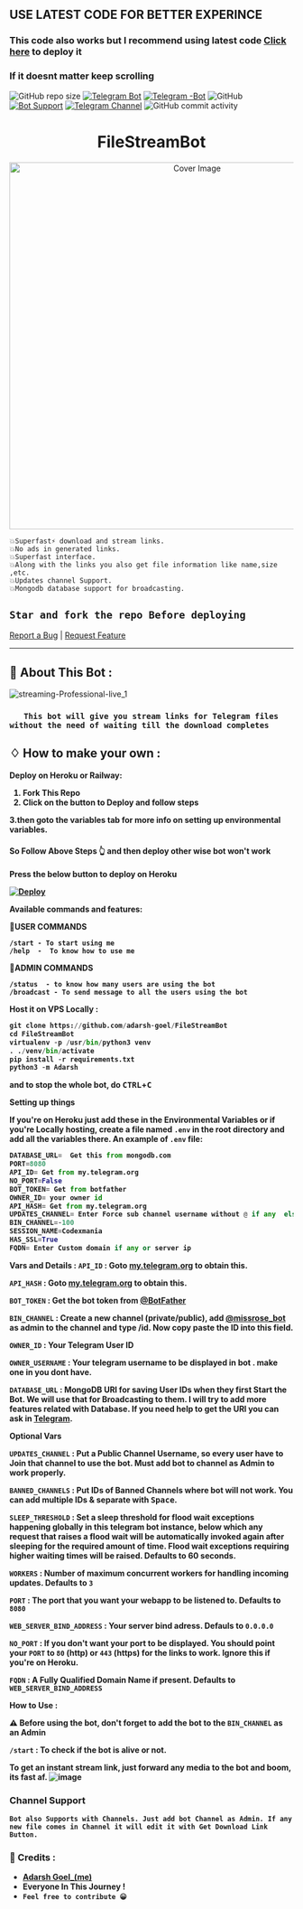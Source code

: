 
## USE LATEST CODE FOR BETTER EXPERINCE
### This code also works but I recommend using latest code [Click here](https://github.com/adarsh-goel/filestreambot-pro) to deploy it
### If it doesnt matter keep scrolling 
![GitHub repo size](https://img.shields.io/github/repo-size/adarsh-goel/filestreambot?color=yellow)
[![Telegram Bot](https://img.shields.io/badge/Telegram-Bot-blue.svg)](https://t.me/filetoliprobot)
[![Telegram -Bot](https://img.shields.io/badge/Telegram-Bot_2-purple.svg)](https://t.me/filetoliprorobot)
![GitHub](https://img.shields.io/github/license/adarsh-goel/filestreambot)
[![Bot Support](https://img.shields.io/badge/File%20Stream%20Bot-support%20group-blue)](https://t.me/codexmaniachat)
[![Telegram Channel](https://img.shields.io/badge/Telegram-Channel-blue.svg)](https://t.me/codexmania)
![GitHub commit activity](https://img.shields.io/github/commit-activity/m/adarsh-goel/filestreambot)
<h1 align="center">FileStreamBot</h1>
<p align="center">
  <img src="https://socialify.git.ci/adarsh-goel/filestreambot/image?description=1&descriptionEditable=A%20very%20fast%20file%20streaming%20bot%20used%20for%20streaming%20and%20downloading%20movies&font=Source%20Code%20Pro&forks=1&issues=1&language=1&logo=https%3A%2F%2Fuser-images.githubusercontent.com%2F88939380%2F137127129-a86fc939-2931-4c66-b6f6-b57711a9eab7.png&owner=1&pattern=Circuit%20Board&pulls=1&stargazers=1&theme=Dark" alt="Cover Image" width="650">
  

  
  

``` 
💥Superfast⚡️ download and stream links.
💥No ads in generated links.
💥Superfast interface.
💥Along with the links you also get file information like name,size ,etc.
💥Updates channel Support.
💥Mongodb database support for broadcasting.
```
    
## `Star and fork the repo Before deploying`
   
    
   
   <a href="https://github.com/adarsh-goel/FileStreamBot/issues">Report a Bug</a>
    |
    <a href="https://github.com/adarsh-goel/FileStreamBot/issues">Request Feature</a>
  </p>


<hr>



## 🍁 About This Bot :

![streaming-Professional-live_1](https://user-images.githubusercontent.com/88939380/137127129-a86fc939-2931-4c66-b6f6-b57711a9eab7.png)

</p>

 ### `   This bot will give you stream links for Telegram files without the need of waiting till the download completes`



## ♢ How to make your own :


<b>Deploy on Heroku or Railway:


1. Fork This Repo <br>
2. Click on the button to Deploy and follow steps <br>
  
3.then goto the variables tab for more info on setting up environmental variables. <br>

<h4> So Follow Above Steps 👆 and then deploy other wise bot won't work</h4>

Press the below button to  deploy on Heroku

[![Deploy](https://www.herokucdn.com/deploy/button.svg)](https://heroku.com/deploy/)
  
  
 <p><b>Available commands and features:</b>
 
<p>
 
🐬USER COMMANDS<p>
`/start - To start using me` <br>
`/help  -  To know how to use me`

🐬ADMIN COMMANDS<p>
`/status  - to know how many users are using the bot` <br>
`/broadcast - To send message to all the users using the bot`


  
  <b>Host it on VPS Locally :</b></summary>


```py
git clone https://github.com/adarsh-goel/FileStreamBot
cd FileStreamBot
virtualenv -p /usr/bin/python3 venv
. ./venv/bin/activate
pip install -r requirements.txt
python3 -m Adarsh
```

and to stop the whole bot,
 do <kbd>CTRL</kbd>+<kbd>C</kbd>

Setting up things

If you're on Heroku just add these in the Environmental Variables
or if you're Locally hosting, create a file named `.env` in the root directory and add all the variables there.
An example of `.env` file:

```py
DATABASE_URL=  Get this from mongodb.com
PORT=8080
API_ID= Get from my.telegram.org
NO_PORT=False
BOT_TOKEN= Get from botfather
OWNER_ID= your owner id 
API_HASH= Get from my.telegram.org
UPDATES_CHANNEL= Enter Force sub channel username without @ if any  else set value to None
BIN_CHANNEL=-100
SESSION_NAME=Codexmania
HAS_SSL=True
FQDN= Enter Custom domain if any or server ip
```
 <b>Vars and Details :</b>
`API_ID` : Goto [my.telegram.org](https://my.telegram.org) to obtain this.

`API_HASH` : Goto [my.telegram.org](https://my.telegram.org) to obtain this.

`BOT_TOKEN` : Get the bot token from [@BotFather](https://telegram.dog/BotFather)

`BIN_CHANNEL` : Create a new channel (private/public), add [@missrose_bot](https://telegram.dog/MissRose_bot) as admin to the channel and type /id. Now copy paste the ID into this field.

`OWNER_ID` : Your Telegram User ID
  
`OWNER_USERNAME` : Your telegram username to be displayed in bot  . make one in you dont have.

`DATABASE_URL` : MongoDB URI for saving User IDs when they first Start the Bot. We will use that for Broadcasting to them. I will try to add more features related with Database. If you need help to get the URI you can ask in [Telegram](https://t.me/codexmania).

 Optional Vars

`UPDATES_CHANNEL` : Put a Public Channel Username, so every user have to Join that channel to use the bot. Must add bot to channel as Admin to work properly.

`BANNED_CHANNELS` : Put IDs of Banned Channels where bot will not work. You can add multiple IDs & separate with <kbd>Space</kbd>.

`SLEEP_THRESHOLD` : Set a sleep threshold for flood wait exceptions happening globally in this telegram bot instance, below which any request that raises a flood wait will be automatically invoked again after sleeping for the required amount of time. Flood wait exceptions requiring higher waiting times will be raised. Defaults to 60 seconds.

`WORKERS` : Number of maximum concurrent workers for handling incoming updates. Defaults to `3`

`PORT` : The port that you want your webapp to be listened to. Defaults to `8080`

`WEB_SERVER_BIND_ADDRESS` : Your server bind adress. Defauls to `0.0.0.0`

`NO_PORT` : If you don't want your port to be displayed. You should point your `PORT` to `80` (http) or `443` (https) for the links to work. Ignore this if you're on Heroku.

`FQDN` :  A Fully Qualified Domain Name if present. Defaults to `WEB_SERVER_BIND_ADDRESS` </details>

<b>How to Use :</b>

:warning: **Before using the  bot, don't forget to add the bot to the `BIN_CHANNEL` as an Admin**
 
`/start` : To check if the bot is alive or not.



To get an instant stream link, just forward any media to the bot and boom, its fast af.
  ![image](https://user-images.githubusercontent.com/88939380/137128326-059f9c53-b3d0-40f0-8484-b17709fbcc11.png)


### Channel Support
`Bot also Supports with Channels. Just add bot Channel as Admin. If any new file comes in Channel it will edit it with Get Download Link Button.` </details>

### 🔷 Credits : 

- [Adarsh Goel_(me)](https://t.me/codexmania)
- Everyone In This Journey !
- `Feel free to contribute 😀`

  
 
 
